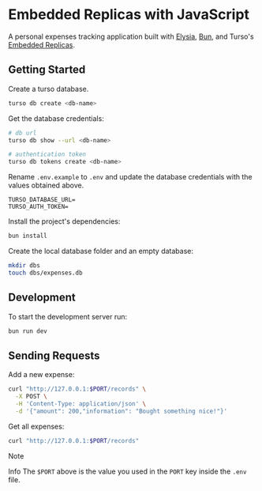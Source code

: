 # Embedded Replicas with JavaScript

A personal expenses tracking application built with [Elysia](https://elysiajs.com/), [Bun](https://bun.sh/), and Turso's [Embedded Replicas](https://docs.turso.tech/features/embedded-replicas).

## Getting Started

Create a turso database.

```sh
turso db create <db-name>
```

Get the database credentials:

```sh
# db url
turso db show --url <db-name>

# authentication token
turso db tokens create <db-name>
```

Rename `.env.example` to `.env` and update the database credentials with the values obtained above.

```text
TURSO_DATABASE_URL=
TURSO_AUTH_TOKEN=
```

Install the project's dependencies:

```bash
bun install
```

Create the local database folder and an empty database:

```bash
mkdir dbs
touch dbs/expenses.db
```

## Development

To start the development server run:

```bash
bun run dev
```

## Sending Requests

Add a new expense:

```sh
curl "http://127.0.0.1:$PORT/records" \
  -X POST \
  -H 'Content-Type: application/json' \
  -d '{"amount": 200,"information": "Bought something nice!"}'
```

Get all expenses:

```sh
curl "http://127.0.0.1:$PORT/records"
```

> [!Note]
> Info The `$PORT` above is the value you used in the `PORT` key inside the `.env` file.
